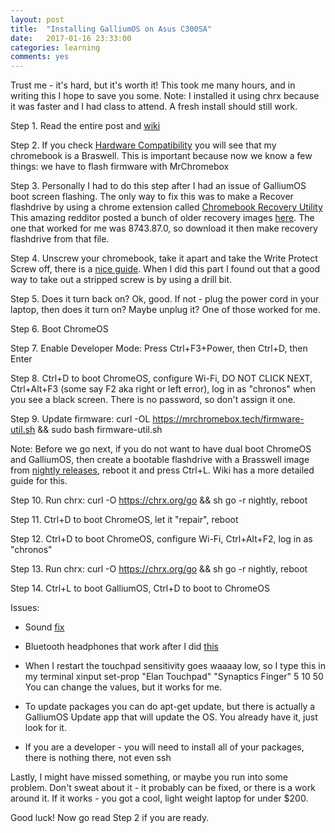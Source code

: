```yaml
---
layout: post
title:  "Installing GalliumOS on Asus C300SA"
date:   2017-01-16 23:33:00
categories: learning
comments: yes
---
```


Trust me - it's hard, but it's worth it! This took me many hours, and in writing this I hope to save you some.
Note: I installed it using chrx because it was faster and I had class to attend. A fresh install should still work.

Step 1. Read the entire post and [wiki](https://wiki.galliumos.org/)

Step 2. If you check [Hardware Compatibility](https://wiki.galliumos.org/Hardware_Compatibility) you will see that
my chromebook is a Braswell. This is important because now we know a few things: we have to flash firmware with MrChromebox

Step 3. Personally I had to do this step after I had an issue of GalliumOS boot screen flashing. The only way to fix this was to make a Recover flashdrive
by using a chrome extension called [Chromebook Recovery Utility](https://chrome.google.com/webstore/detail/chromebook-recovery-utili/jndclpdbaamdhonoechobihbbiimdgai?hl=en)
This amazing redditor posted a bunch of older recovery images [here](https://www.reddit.com/r/GalliumOS/comments/5juby5/asus_202a_braswell_blinkingflashing_screen_after/).
The one that worked for me was 8743.87.0, so download it then make recovery flashdrive from that file.

Step 4. Unscrew your chromebook, take it apart and take the Write Protect Screw off, there is a [nice guide](http://www.matws.org/c300/). When I did this part I found out
that a good way to take out a stripped screw is by using a drill bit.

Step 5. Does it turn back on? Ok, good. If not - plug the power cord in your laptop, then does it turn on? Maybe unplug it? One of those worked for me.

Step 6. Boot ChromeOS

Step 7. Enable Developer Mode: Press Ctrl+F3+Power, then Ctrl+D, then Enter

Step 8. Ctrl+D to boot ChromeOS, configure Wi-Fi, DO NOT CLICK NEXT, Ctrl+Alt+F3 (some say F2 aka right or left error), log in as "chronos" when you see a black screen. There is no password, so don't assign it one.

Step 9. Update firmware: curl -OL https://mrchromebox.tech/firmware-util.sh && sudo bash firmware-util.sh

Note: Before we go next, if you do not want to have dual boot ChromeOS and GalliumOS, then create a bootable flashdrive with a Brasswell image from [nightly releases](https://galliumos.org/releases/nightly/), reboot it and press Ctrl+L. Wiki has a more detailed guide for this.

Step 10. Run chrx: curl -O https://chrx.org/go && sh go -r nightly, reboot

Step 11. Ctrl+D to boot ChromeOS, let it "repair", reboot

Step 12. Ctrl+D to boot ChromeOS, configure Wi-Fi, Ctrl+Alt+F2, log in as "chronos"

Step 13. Run chrx: curl -O https://chrx.org/go && sh go -r nightly, reboot

Step 14. Ctrl+L to boot GalliumOS, Ctrl+D to boot to ChromeOS

Issues:

* Sound [fix](https://github.com/GalliumOS/galliumos-distro/issues/270#issuecomment-273003254)

* Bluetooth headphones that work after I did [this](http://askubuntu.com/questions/833322/pair-bose-quietcomfort-35-with-ubuntu-16-04-over-bluetooth)

* When I restart the touchpad sensitivity goes waaaay low, so I type this in my terminal xinput set-prop "Elan Touchpad" "Synaptics Finger" 5 10 50  
  You can change the values, but it works for me.

* To update packages you can do apt-get update, but there is actually a GalliumOS Update app that will update the OS. You already have it, just look for it.

* If you are a developer - you will need to install all of your packages, there is nothing there, not even ssh

Lastly, I might have missed something, or maybe you run into some problem. Don't sweat about it - it probably can be fixed, or there is a work around it. If it works - you got a cool, light weight laptop for under $200.

Good luck! Now go read Step 2 if you are ready.
